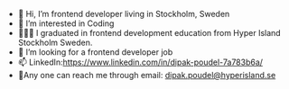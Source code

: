- 👋 Hi, I’m frontend developer living in Stockholm, Sweden
- 👀 I’m interested in Coding 
- 👨🏻‍🎓 I graduated in frontend  development education from Hyper Island Stockholm Sweden. 
- 🌱  I’m looking for a frontend developer job
- 📫 LinkedIn:https://www.linkedin.com/in/dipak-poudel-7a783b6a/ 
- 💌Any one can reach me through email: dipak.poudel@hyperisland.se


